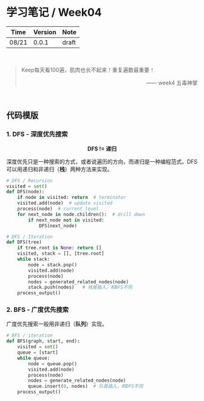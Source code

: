 # 学习笔记 / Week04

|Time|Version|Note|
|---|---|---|
|08/21|0.0.1|draft|

<br/>

> Keep每天看100遍，肌肉也长不起来！重复遍数最重要！
> <p align="right">—— week4 五毒神掌</p>

<br/>

## 代码模版

### 1. DFS - 深度优先搜索

**<p align="middle">DFS != 递归</p>**

深度优先只是一种搜索的方式，或者说遍历的方向，而递归是一种编程范式。DFS可以用递归和非递归（**栈**）两种方法来实现。

```python
# DFS / Recursion
visited = set()
def DFS(node):
    if node in visited: return  # terminator
    visited.add(node)  # update visited
    process(node)  # current level
    for next_node in node.children():  # drill down
        if next_node not in visited:
            DFS(next_node)
```
```python
# DFS / Iteration
def DFS(tree)
    if tree.root is None: return []
    visited, stack = [], [tree.root]
    while stack:
        node = stack.pop()
        visited.add(node)
        process(node)
        nodes = generated_related_nodes(node)
        stack.push(nodes)   # 栈尾插入，和BFS不同
    process_output()
```

### 2. BFS - 广度优先搜索

广度优先搜索一般用非递归（**队列**）实现。

```python
# BFS / iteration
def BFS(graph, start, end):
    visited = set()
    queue = [start]
    while queue:
        node = queue.pop()
        visited.add(node)
        process(node)
        nodes = generate_related_nodes(node)
        queue.insert(0, nodes)  # 队首插入，和DFS不同
    process_output()
```